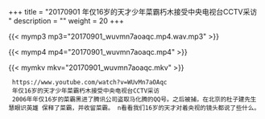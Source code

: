 +++
title = "20170901  年仅16岁的天才少年菜霸朽木接受中央电视台CCTV采访 "
description = ""
weight = 20
+++

{{< mymp3 mp3="20170901_wuvmn7aoaqc.mp4.wav.mp3" >}}

{{< mymp4 mp4="20170901_wuvmn7aoaqc.mp4" >}}

{{< mymkv mkv="20170901_wuvmn7aoaqc.mkv" >}}

     https://www.youtube.com/watch?v=WUvMn7aOAqc 
     年仅16岁的天才少年菜霸朽木接受中央电视台CCTV采访 
     2006年年仅16岁的菜霸黑进了腾讯公司盗取马化腾的QQ号。之后被捕，在北京的杜子建先生 慧眼识英雄 保释了菜霸，并收留菜霸。 n看看我们16岁的天才对着央视的镜头都说了些什么。 
